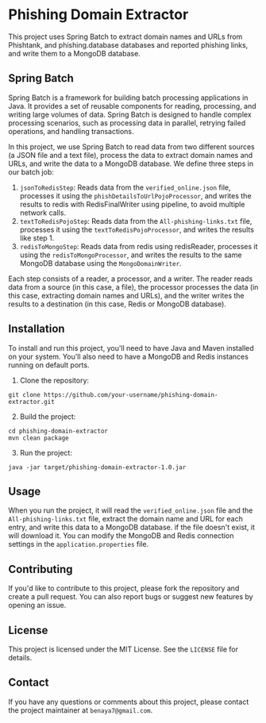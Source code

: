 # Phishing Domain Extractor

This project uses Spring Batch to extract domain names and URLs from Phishtank, and phishing.database databases and reported phishing links, and write them to a MongoDB database.

## Spring Batch

Spring Batch is a framework for building batch processing applications in Java. It provides a set of reusable components for reading, processing, and writing large volumes of data. Spring Batch is designed to handle complex processing scenarios, such as processing data in parallel, retrying failed operations, and handling transactions.

In this project, we use Spring Batch to read data from two different sources (a JSON file and a text file), process the data to extract domain names and URLs, and write the data to a MongoDB database. We define three steps in our batch job:

1. `jsonToRedisStep`: Reads data from the `verified_online.json` file, processes it using the `phishDetailsToUrlPojoProcessor`, and writes the results to redis with RedisFinalWriter using pipeline, to avoid multiple network calls.
2. `textToRedisPojoStep`: Reads data from the `All-phishing-links.txt` file, processes it using the `textToRedisPojoProcessor`, and writes the results like step 1.
3. `redisToMongoStep`: Reads data from redis using redisReader, processes it using the `redisToMongoProcessor`, and writes the results to the same MongoDB database using the `MongoDomainWriter`.

Each step consists of a reader, a processor, and a writer. The reader reads data from a source (in this case, a file), the processor processes the data (in this case, extracting domain names and URLs), and the writer writes the results to a destination (in this case, Redis or MongoDB database).

## Installation

To install and run this project, you'll need to have Java and Maven installed on your system. You'll also need to have a MongoDB and Redis instances running on default ports.

1. Clone the repository:

```
git clone https://github.com/your-username/phishing-domain-extractor.git
```

2. Build the project:

```
cd phishing-domain-extractor
mvn clean package
```

3. Run the project:

```
java -jar target/phishing-domain-extractor-1.0.jar
```

## Usage

When you run the project, it will read the `verified_online.json` file and the `All-phishing-links.txt` file, extract the domain name and URL for each entry, and write this data to a MongoDB database.
if the file doesn't exist, it will download it.
You can modify the MongoDB and Redis connection settings in the `application.properties` file.

## Contributing

If you'd like to contribute to this project, please fork the repository and create a pull request. You can also report bugs or suggest new features by opening an issue.

## License

This project is licensed under the MIT License. See the `LICENSE` file for details.

## Contact

If you have any questions or comments about this project, please contact the project maintainer at `benaya7@gmail.com`.
